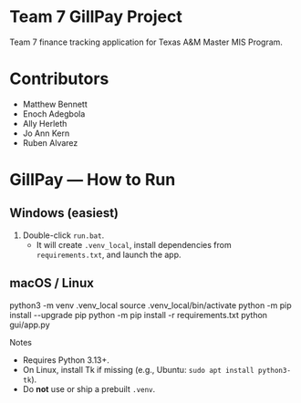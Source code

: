 # Team 7 GillPay Project

Team 7 finance tracking application for Texas A&M Master MIS Program.

# Contributors
 - Matthew Bennett
 - Enoch Adegbola
 - Ally Herleth
 - Jo Ann Kern
 - Ruben Alvarez


# GillPay — How to Run

## Windows (easiest)
1) Double-click `run.bat`.
   - It will create `.venv_local`, install dependencies from `requirements.txt`, and launch the app.

## macOS / Linux
python3 -m venv .venv_local
source .venv_local/bin/activate
python -m pip install --upgrade pip
python -m pip install -r requirements.txt
python gui/app.py

Notes
- Requires Python 3.13+.
- On Linux, install Tk if missing (e.g., Ubuntu: `sudo apt install python3-tk`).
- Do **not** use or ship a prebuilt `.venv`.
